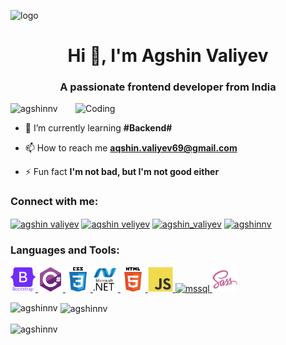 ![logo](https://maruf001-mt.github.io/Premium-Delivery/web.gif)
<h1 align="center">Hi 👋, I'm Agshin Valiyev</h1>
<h3 align="center">A passionate frontend developer from India</h3>
<img align="right" alt="Coding" width="400" src="https://cdn.dribbble.com/users/1162077/screenshots/3848914/programmer.gif">

<p align="left"> <img src="https://komarev.com/ghpvc/?username=agshinnv&label=Profile%20views&color=0e75b6&style=flat" alt="agshinnv" /> </p>

- 🌱 I’m currently learning **#Backend#**

- 📫 How to reach me **aqshin.valiyev69@gmail.com**

- ⚡ Fun fact **I'm not bad, but I'm not good either**

<h3 align="left">Connect with me:</h3>
<p align="left">
<a href="https://linkedin.com/in/agshin valiyev" target="blank"><img align="center" src="https://raw.githubusercontent.com/rahuldkjain/github-profile-readme-generator/master/src/images/icons/Social/linked-in-alt.svg" alt="agshin valiyev" height="30" width="40" /></a>
<a href="https://fb.com/aqshi̇n veli̇yev" target="blank"><img align="center" src="https://raw.githubusercontent.com/rahuldkjain/github-profile-readme-generator/master/src/images/icons/Social/facebook.svg" alt="aqshi̇n veli̇yev" height="30" width="40" /></a>
<a href="https://instagram.com/agshin_valiyev" target="blank"><img align="center" src="https://raw.githubusercontent.com/rahuldkjain/github-profile-readme-generator/master/src/images/icons/Social/instagram.svg" alt="agshin_valiyev" height="30" width="40" /></a>
<a href="https://www.hackerrank.com/agshinnv" target="blank"><img align="center" src="https://raw.githubusercontent.com/rahuldkjain/github-profile-readme-generator/master/src/images/icons/Social/hackerrank.svg" alt="agshinnv" height="30" width="40" /></a>
</p>

<h3 align="left">Languages and Tools:</h3>
<p align="left"> <a href="https://getbootstrap.com" target="_blank" rel="noreferrer"> <img src="https://raw.githubusercontent.com/devicons/devicon/master/icons/bootstrap/bootstrap-plain-wordmark.svg" alt="bootstrap" width="40" height="40"/> </a> <a href="https://www.w3schools.com/cs/" target="_blank" rel="noreferrer"> <img src="https://raw.githubusercontent.com/devicons/devicon/master/icons/csharp/csharp-original.svg" alt="csharp" width="40" height="40"/> </a> <a href="https://www.w3schools.com/css/" target="_blank" rel="noreferrer"> <img src="https://raw.githubusercontent.com/devicons/devicon/master/icons/css3/css3-original-wordmark.svg" alt="css3" width="40" height="40"/> </a> <a href="https://dotnet.microsoft.com/" target="_blank" rel="noreferrer"> <img src="https://raw.githubusercontent.com/devicons/devicon/master/icons/dot-net/dot-net-original-wordmark.svg" alt="dotnet" width="40" height="40"/> </a> <a href="https://www.w3.org/html/" target="_blank" rel="noreferrer"> <img src="https://raw.githubusercontent.com/devicons/devicon/master/icons/html5/html5-original-wordmark.svg" alt="html5" width="40" height="40"/> </a> <a href="https://developer.mozilla.org/en-US/docs/Web/JavaScript" target="_blank" rel="noreferrer"> <img src="https://raw.githubusercontent.com/devicons/devicon/master/icons/javascript/javascript-original.svg" alt="javascript" width="40" height="40"/> </a> <a href="https://www.microsoft.com/en-us/sql-server" target="_blank" rel="noreferrer"> <img src="https://www.svgrepo.com/show/303229/microsoft-sql-server-logo.svg" alt="mssql" width="40" height="40"/> </a> <a href="https://sass-lang.com" target="_blank" rel="noreferrer"> <img src="https://raw.githubusercontent.com/devicons/devicon/master/icons/sass/sass-original.svg" alt="sass" width="40" height="40"/> </a> </p>

<p><img align="left" src="https://github-readme-stats.vercel.app/api/top-langs?username=agshinnv&show_icons=true&locale=en&layout=compact" alt="agshinnv" /></p>

<p>&nbsp;<img align="center" src="https://github-readme-stats.vercel.app/api?username=agshinnv&show_icons=true&locale=en" alt="agshinnv" /></p>

<p><img align="center" src="https://github-readme-streak-stats.herokuapp.com/?user=agshinnv&" alt="agshinnv" /></p>

